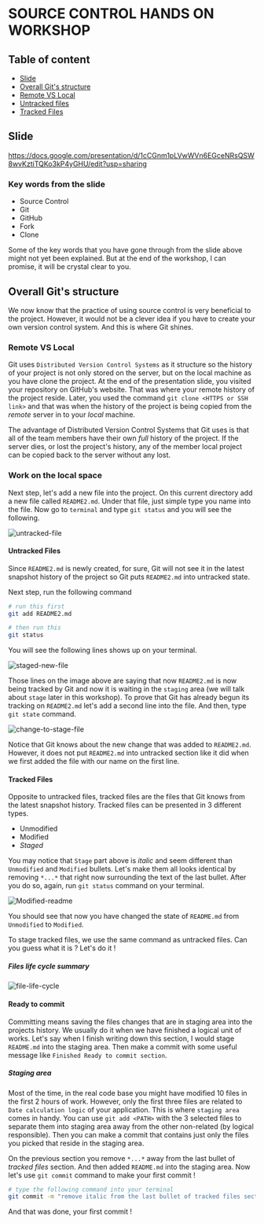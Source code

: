# SOURCE CONTROL HANDS ON WORKSHOP

## Table of content

* [Slide](#Slide)
* [Overall Git's structure](#Overall-Git's-structure)
* [Remote VS Local](#Remote-VS-Local)
* [Untracked files](#Untracked-Files)
* [Tracked Files](#Tracked-Files)

## Slide
https://docs.google.com/presentation/d/1cCGnm1pLVwWVn6EGceNRsQSW8wvKztiTQKo3kP4yGHU/edit?usp=sharing

### Key words from the slide
* Source Control
* Git
* GitHub
* Fork
* Clone

Some of the key words that you have gone through from the slide above might not yet been explained. But at the end of the workshop, I can promise, it will be crystal clear to you.

## Overall Git's structure
We now know that the practice of using source control is very beneficial to the project. However, it would not be a clever idea if you have to create your own version control system. And this is where Git shines.

### Remote VS Local
Git uses `Distributed Version Control Systems` as it structure so the history of your project is not only stored on the server, but on the local machine as you have clone the project. At the end of the presentation slide, you visited your repository on GitHub's website. That was where your remote history of the project reside. Later, you used the command `git clone <HTTPS or SSH link>` and that was when the history of the project is being copied from the *remote* server in to your *local* machine.

The advantage of Distributed Version Control Systems that Git uses is that all of the team members have their own *full* history of the project. If the server dies, or lost the project's history, any of the member local project can be copied back to the server without any lost. 

### Work on the local space
Next step, let's add a new file into the project. On this current directory add a new file called `README2.md`. Under that file, just simple type you name into the file. Now go to `terminal` and type `git status` and you will see the following.

![untracked-file](https://user-images.githubusercontent.com/11821799/51422310-00684080-1bdf-11e9-8285-59fdedd4425e.png)

#### Untracked Files

Since `README2.md` is newly created, for sure, Git will not see it in the latest snapshot history of the project so Git puts `README2.md` into untracked state.

Next step, run the following command
```sh
# run this first
git add README2.md

# then run this
git status
```

You will see the following lines shows up on your terminal.

![staged-new-file](https://user-images.githubusercontent.com/11821799/51422528-af5a4b80-1be2-11e9-8f68-2d474131a242.png)

Those lines on the image above are saying that now `README2.md` is now being tracked by Git and now it is waiting in the `staging` area (we will talk about `stage` later in this workshop). To prove that Git has already begun its tracking on `README2.md` let's add a second line into the file. And then, type `git state` command.

![change-to-stage-file](https://user-images.githubusercontent.com/11821799/51422588-c0578c80-1be3-11e9-868a-b47fa534ee19.png)

Notice that Git knows about the new change that was added to `README2.md`. However, it does not put `README2.md` into untracked section like it did when we first added the file with our name on the first line.

#### Tracked Files
Opposite to untracked files, tracked files are the files that Git knows from the latest snapshot history. Tracked files can be presented in 3 different types.

* Unmodified
* Modified
* *Staged*

You may notice that `Stage` part above is *italic* and seem different than `Unmodified` and `Modified` bullets. Let's make them all looks identical by removing ` *...* ` that right now surrounding the text of the last bullet. After you do so, again, run `git status` command on your terminal. 

![Modified-readme](https://user-images.githubusercontent.com/11821799/51426458-d124f400-1c1d-11e9-89c3-267d6b2a6521.png)

You should see that now you have changed the state of `README.md` from `Unmodified` to `Modified`.

To stage tracked files, we use the same command as untracked files. Can you guess what it is ? Let's do it !

##### Files life cycle summary
![file-life-cycle](https://user-images.githubusercontent.com/11821799/51426727-375f4600-1c21-11e9-82f2-f95112e20cd1.png)

#### Ready to commit
Committing means saving the files changes that are in staging area into the projects history. We usually do it when we have finished a logical unit of works. Let's say when I finish writing down this section, I would stage `README.md` into the staging area. Then make a commit with some useful message like `Finished Ready to commit section`.

##### Staging area
Most of the time, in the real code base you might have modified 10 files in the first 2 hours of work. However, only the first three files are related to `Date calculation logic` of your application. This is where `staging area` comes in handy. You can use `git add <PATH>` with the 3 selected files to separate them into staging area away from the other non-related (by logical responsible). Then you can make a commit that contains just only the files you picked that reside in the staging area.

On the previous section you remove ` *...* ` away from the last bullet of *tracked files* section. And then added `README.md` into the staging area. Now let's use `git commit` command to make your first commit !

```sh
# type the following command into your terminal
git commit -m "remove italic from the last bullet of tracked files section"
```

And that was done, your first commit ! 
 

